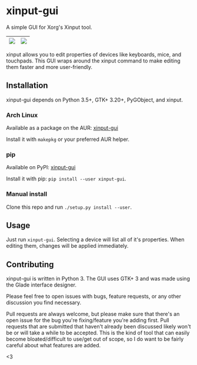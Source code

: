 # xinput-gui
A simple GUI for Xorg's Xinput tool.

| ![](https://user-images.githubusercontent.com/1174413/60917233-febf3180-a27f-11e9-852e-6719f4673b5c.png) | ![](https://user-images.githubusercontent.com/1174413/60917234-febf3180-a27f-11e9-844a-a8935d9d95b4.png) |
| --- | --- |

xinput allows you to edit properties of devices like keyboards, mice, and touchpads. This GUI wraps around the xinput command to make editing them faster and more user-friendly.

## Installation

xinput-gui depends on Python 3.5+, GTK+ 3.20+, PyGObject, and xinput.

### Arch Linux

Available as a package on the AUR: [xinput-gui](https://aur.archlinux.org/packages/xinput-gui)

Install it with `makepkg` or your preferred AUR helper.

### pip

Available on PyPI: [xinput-gui](https://pypi.org/project/xinput-gui/)

Install it with pip: `pip install --user xinput-gui`.

### Manual install

Clone this repo and run `./setup.py install --user`.

## Usage

Just run `xinput-gui`. Selecting a device will list all of it's properties. When editing them, changes will be applied immediately.

## Contributing

xinput-gui is written in Python 3. The GUI uses GTK+ 3 and was made using the Glade interface designer.

Please feel free to open issues with bugs, feature requests, or any other discussion you find necessary.

Pull requests are always welcome, but please make sure that there's an open issue for the bug you're fixing/feature you're adding first. Pull requests that are submitted that haven't already been discussed likely won't be or will take a while to be accepted. This is the kind of tool that can easily become bloated/difficult to use/get out of scope, so I do want to be fairly careful about what features are added.


<3

